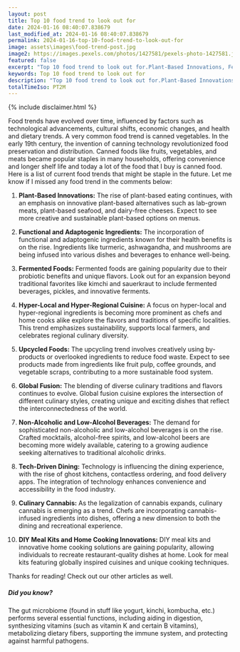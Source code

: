 ```yaml
---
layout: post
title: Top 10 food trend to look out for
date: 2024-01-16 08:40:07.838679
last_modified_at: 2024-01-16 08:40:07.838679
permalink: 2024-01-16-top-10-food-trend-to-look-out-for
image: assets\images\food-trend-post.jpg
image2: https://images.pexels.com/photos/1427581/pexels-photo-1427581.jpeg?auto=compress&cs=tinysrgb&h=650&w=940
featured: false
excerpt: "Top 10 food trend to look out for.Plant-Based Innovations, Fermented Foods made it to the top 10 list. Do you agree? Click to read the rest of the trends. "
keywords: Top 10 food trend to look out for
description: "Top 10 food trend to look out for.Plant-Based Innovations, Fermented Foods made it to the top 10 list. Do you agree? Click to read the rest of the trends."
totalTimeIso: PT2M
---
```

{% include disclaimer.html %}

Food trends have evolved over time, influenced by factors such as technological advancements, cultural shifts, economic changes, and health and dietary trends. A very common food trend is canned vegetables. In the early 19th century, the invention of canning technology revolutionized food preservation and distribution. Canned foods like fruits, vegetables, and meats became popular staples in many households, offering convenience and longer shelf life and today a lot of the food that I buy is canned food. Here is a list of current food trends that might be staple in the future. Let me know if I missed any food trend in the comments below:

1. **Plant-Based Innovations:**
   The rise of plant-based eating continues, with an emphasis on innovative plant-based alternatives such as lab-grown meats, plant-based seafood, and dairy-free cheeses. Expect to see more creative and sustainable plant-based options on menus.

2. **Functional and Adaptogenic Ingredients:**
   The incorporation of functional and adaptogenic ingredients known for their health benefits is on the rise. Ingredients like turmeric, ashwagandha, and mushrooms are being infused into various dishes and beverages to enhance well-being.

3. **Fermented Foods:**
   Fermented foods are gaining popularity due to their probiotic benefits and unique flavors. Look out for an expansion beyond traditional favorites like kimchi and sauerkraut to include fermented beverages, pickles, and innovative ferments.

4. **Hyper-Local and Hyper-Regional Cuisine:**
   A focus on hyper-local and hyper-regional ingredients is becoming more prominent as chefs and home cooks alike explore the flavors and traditions of specific localities. This trend emphasizes sustainability, supports local farmers, and celebrates regional culinary diversity.

5. **Upcycled Foods:**
   The upcycling trend involves creatively using by-products or overlooked ingredients to reduce food waste. Expect to see products made from ingredients like fruit pulp, coffee grounds, and vegetable scraps, contributing to a more sustainable food system.

6. **Global Fusion:**
   The blending of diverse culinary traditions and flavors continues to evolve. Global fusion cuisine explores the intersection of different culinary styles, creating unique and exciting dishes that reflect the interconnectedness of the world.

7. **Non-Alcoholic and Low-Alcohol Beverages:**
   The demand for sophisticated non-alcoholic and low-alcohol beverages is on the rise. Crafted mocktails, alcohol-free spirits, and low-alcohol beers are becoming more widely available, catering to a growing audience seeking alternatives to traditional alcoholic drinks.

8. **Tech-Driven Dining:**
   Technology is influencing the dining experience, with the rise of ghost kitchens, contactless ordering, and food delivery apps. The integration of technology enhances convenience and accessibility in the food industry.

9. **Culinary Cannabis:**
   As the legalization of cannabis expands, culinary cannabis is emerging as a trend. Chefs are incorporating cannabis-infused ingredients into dishes, offering a new dimension to both the dining and recreational experience.

10. **DIY Meal Kits and Home Cooking Innovations:**
    DIY meal kits and innovative home cooking solutions are gaining popularity, allowing individuals to recreate restaurant-quality dishes at home. Look for meal kits featuring globally inspired cuisines and unique cooking techniques.

Thanks for reading! Check out our other articles as well.

<div class="card" style="margin-bottom:1rem">
  <div class="card-body">
    <h5 class="card-title">Did you know?</h5>
    <p class="card-text">The gut microbiome (found in stuff like yogurt, kinchi, kombucha, etc.) performs several essential functions, including aiding in digestion, synthesizing vitamins (such as vitamin K and certain B vitamins), metabolizing dietary fibers, supporting the immune system, and protecting against harmful pathogens.</p>
  </div>
</div>